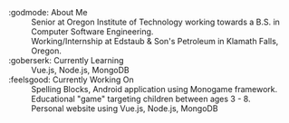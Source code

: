 
<dl> 
  <dt>:godmode: About Me</dt> 
  <dd>Senior at Oregon Institute of Technology working towards a B.S. in Computer Software Engineering.</dd>
  <dd>Working/Internship at Edstaub & Son's Petroleum in Klamath Falls, Oregon.</dd>
  
  <dt>:goberserk: Currently Learning</dt>
  <dd>Vue.js, Node.js, MongoDB</dd>

  <dt> :feelsgood: Currently Working On</dt>
    <dd>Spelling Blocks, Android application using Monogame framework. Educational "game" targeting children between ages 3 - 8.</dd>
    <dd>Personal website using Vue.js, Node.js, MongoDB</dd>
</dl> 
